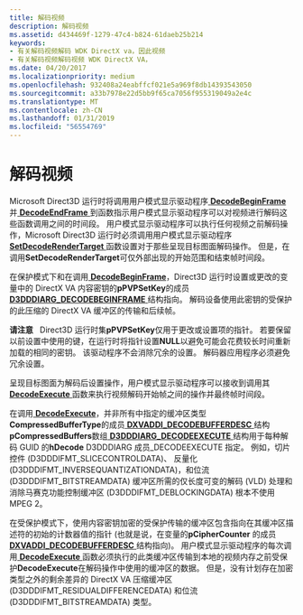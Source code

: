 ```yaml
---
title: 解码视频
description: 解码视频
ms.assetid: d434469f-1279-47c4-b824-61daeb25b214
keywords:
- 有关解码视频解码 WDK DirectX va，因此视频
- 有关解码视频解码视频 WDK DirectX VA，
ms.date: 04/20/2017
ms.localizationpriority: medium
ms.openlocfilehash: 932408a24eabffcf021e5a969f8db14393543050
ms.sourcegitcommit: a33b7978e22d5bb9f65ca7056f955319049a2e4c
ms.translationtype: MT
ms.contentlocale: zh-CN
ms.lasthandoff: 01/31/2019
ms.locfileid: "56554769"
---
```

# <a name="decoding-video"></a>解码视频


Microsoft Direct3D 运行时将调用用户模式显示驱动程序[ **DecodeBeginFrame** ](https://msdn.microsoft.com/library/windows/hardware/ff551802)并[ **DecodeEndFrame** ](https://msdn.microsoft.com/library/windows/hardware/ff551805)到函数指示用户模式显示驱动程序可以对视频进行解码这些函数调用之间的时间段。 用户模式显示驱动程序可以执行任何视频之前解码操作，Microsoft Direct3D 运行时必须调用用户模式显示驱动程序[ **SetDecodeRenderTarget** ](https://msdn.microsoft.com/library/windows/hardware/ff569530)函数设置对于那些呈现目标图面解码操作。 但是，在调用**SetDecodeRenderTarget**可仅外部出现的开始范围和结束帧时间段。

在保护模式下和在调用[ **DecodeBeginFrame**](https://msdn.microsoft.com/library/windows/hardware/ff551802)，Direct3D 运行时设置或更改的变量中的 DirectX VA 内容密钥的**pPVPSetKey**的成员[ **D3DDDIARG\_DECODEBEGINFRAME** ](https://msdn.microsoft.com/library/windows/hardware/ff542987)结构指向。 解码设备使用此密钥的受保护的此压缩的 DirectX VA 缓冲区的传输和后续帧。

**请注意**   Direct3D 运行时集**pPVPSetKey**仅用于更改或设置项的指针。 若要保留以前设置中使用的键，在运行时将指针设置**NULL**以避免可能会花费较长时间重新加载的相同的密钥。 该驱动程序不会消除冗余的设置。 解码器应用程序必须避免冗余设置。

 

呈现目标图面为解码后设置操作，用户模式显示驱动程序可以接收到调用其[ **DecodeExecute** ](https://msdn.microsoft.com/library/windows/hardware/ff551808)函数来执行视频解码开始帧之间的操作并最终帧时间段。

在调用[ **DecodeExecute**](https://msdn.microsoft.com/library/windows/hardware/ff551808)，并非所有中指定的缓冲区类型**CompressedBufferType**的成员[ **DXVADDI\_DECODEBUFFERDESC** ](https://msdn.microsoft.com/library/windows/hardware/ff562896)结构**pCompressedBuffers**数组[ **D3DDDIARG\_DECODEEXECUTE** ](https://msdn.microsoft.com/library/windows/hardware/ff543001)结构用于每种解码 GUID 的**hDecode** D3DDDIARG 成员\_DECODEEXECUTE 指定。 例如，切片控件 (D3DDDIFMT\_SLICECONTROLDATA)、 反量化 (D3DDDIFMT\_INVERSEQUANTIZATIONDATA)，和位流 (D3DDDIFMT\_BITSTREAMDATA) 缓冲区所需的仅长度可变的解码 (VLD) 处理和消除马赛克功能控制缓冲区 (D3DDDIFMT\_DEBLOCKINGDATA) 根本不使用 MPEG 2。

在受保护模式下，使用内容密钥加密的受保护传输的缓冲区包含指向在其缓冲区描述符的初始的计数器值的指针 (也就是说，在变量的**pCipherCounter** 的成员[**DXVADDI\_DECODEBUFFERDESC** ](https://msdn.microsoft.com/library/windows/hardware/ff562896)结构指向)。 用户模式显示驱动程序的每次调用[ **DecodeExecute** ](https://msdn.microsoft.com/library/windows/hardware/ff551808)函数必须执行的此类缓冲区传输到本地的视频内存之前受保护**DecodeExecute**在解码操作中使用的缓冲区的数据。 但是，没有计划存在加密类型之外的剩余差异的 DirectX VA 压缩缓冲区 (D3DDDIFMT\_RESIDUALDIFFERENCEDATA) 和位流 (D3DDDIFMT\_BITSTREAMDATA) 类型。

 

 






